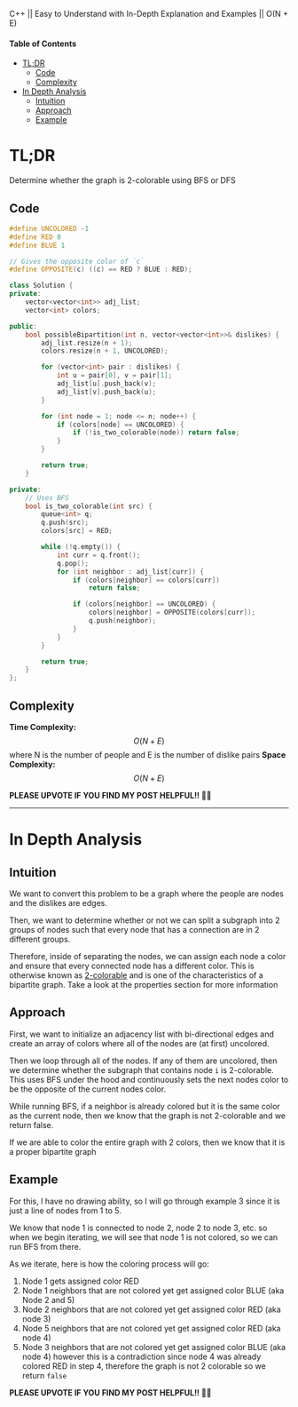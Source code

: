 C++ || Easy to Understand with In-Depth Explanation and Examples || O(N + E)

#### Table of Contents

- [TL;DR](#tldr)
  - [Code](#code)
  - [Complexity](#complexity)
- [In Depth Analysis](#in-depth-analysis)
  - [Intuition](#intuition)
  - [Approach](#approach)
  - [Example](#example)

# TL;DR

Determine whether the graph is 2-colorable using BFS or DFS

## Code

```c++
#define UNCOLORED -1
#define RED 0
#define BLUE 1

// Gives the opposite color of `c`
#define OPPOSITE(c) ((c) == RED ? BLUE : RED);

class Solution {
private:
    vector<vector<int>> adj_list;
    vector<int> colors;

public:
    bool possibleBipartition(int n, vector<vector<int>>& dislikes) {
        adj_list.resize(n + 1);
        colors.resize(n + 1, UNCOLORED);

        for (vector<int> pair : dislikes) {
            int u = pair[0], v = pair[1];
            adj_list[u].push_back(v);
            adj_list[v].push_back(u);
        }

        for (int node = 1; node <= n; node++) {
            if (colors[node] == UNCOLORED) {
                if (!is_two_colorable(node)) return false;
            }
        }

        return true;
    }

private:
    // Uses BFS
    bool is_two_colorable(int src) {
        queue<int> q;
        q.push(src);
        colors[src] = RED;

        while (!q.empty()) {
            int curr = q.front();
            q.pop();
            for (int neighbor : adj_list[curr]) {
                if (colors[neighbor] == colors[curr])
                    return false;

                if (colors[neighbor] == UNCOLORED) {
                    colors[neighbor] = OPPOSITE(colors[curr]);
                    q.push(neighbor);
                }
            }
        }

        return true;
    }
};
```

## Complexity

**Time Complexity:** $$O(N + E)$$ where N is the number of people and E is the number of dislike pairs
**Space Complexity:** $$O(N + E)$$

**PLEASE UPVOTE IF YOU FIND MY POST HELPFUL!! 🥺😁**

---

# In Depth Analysis

## Intuition

We want to convert this problem to be a graph where the people are nodes and the dislikes are edges. 

Then, we want to determine whether or not we can split a subgraph into 2 groups of nodes such that every node that has a connection are in 2 different groups. 

Therefore, inside of separating the nodes, we can assign each node a color and ensure that every connected node has a different color. This is otherwise known as [2-colorable](https://en.wikipedia.org/wiki/Bipartite_graph) and is one of the characteristics of a bipartite graph. Take a look at the properties section for more information

## Approach 

First, we want to initialize an adjacency list with bi-directional edges and create an array of colors where all of the nodes are (at first) uncolored.

Then we loop through all of the nodes. If any of them are uncolored, then we determine whether the subgraph that contains node `i` is 2-colorable. This uses BFS under the hood and continuously sets the next nodes color to be the opposite of the current nodes color.

While running BFS, if a neighbor is already colored but it is the same color as the current node, then we know that the graph is not 2-colorable and we return false.

If we are able to color the entire graph with 2 colors, then we know that it is a proper bipartite graph

## Example

For this, I have no drawing ability, so I will go through example 3 since it is just a line of nodes from 1 to 5.

We know that node 1 is connected to node 2, node 2 to node 3, etc. so when we begin iterating, we will see that node 1 is not colored, so we can run BFS from there.

As we iterate, here is how the coloring process will go:
1. Node 1 gets assigned color RED
1. Node 1 neighbors that are not colored yet get assigned color BLUE (aka Node 2 and 5)
1. Node 2 neighbors that are not colored yet get assigned color RED (aka node 3)
1. Node 5 neighbors that are not colored yet get assigned color RED (aka node 4)
1. Node 3 neighbors that are not colored yet get assigned color BLUE (aka node 4) however this is a contradiction since node 4 was already colored RED in step 4, therefore the graph is not 2 colorable so we return `false`

**PLEASE UPVOTE IF YOU FIND MY POST HELPFUL!! 🥺😁**